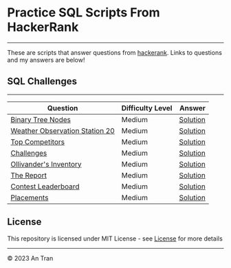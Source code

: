 # Practice SQL Scripts From HackerRank
------------

These are scripts that answer questions from <a href="https://hackerrank.com">hackerank</a>. Links to questions and my answers are below!

## SQL Challenges
---------------

| Question                | Difficulty Level              | Answer                 |
|-------------------------|-------------------------|------------------------:|
| <a href="https://www.hackerrank.com/challenges/binary-search-tree-1/problem">Binary Tree Nodes</a> | Medium | <a href="https://github.com/antran28/SQL-Practice/blob/main/Binary%20Tree%20Nodes.sql">Solution</a> |
| [Weather Observation Station 20](https://www.hackerrank.com/challenges/weather-observation-station-20/problem?isFullScreen=true) | Medium | [Solution](https://github.com/antran28/SQL-Practice/blob/main/Weather%20Observation%20Station%2020.sql) |
| [Top Competitors](https://www.hackerrank.com/challenges/full-score/problem) | Medium | [Solution](https://github.com/antran28/SQL-Practice/blob/main/Top%20Competitors.sql) |
| [Challenges](https://www.hackerrank.com/challenges/challenges/problem) | Medium | [Solution](https://github.com/antran28/SQL-Practice/blob/main/Challenges.sql) |
| [Ollivander's Inventory](https://www.hackerrank.com/challenges/harry-potter-and-wands/problem) | Medium | [Solution](https://github.com/antran28/SQL-Practice/blob/main/Ollivander's%20Inventory.sql) |
| [The Report](https://www.hackerrank.com/challenges/the-report/problem) | Medium | [Solution](https://github.com/antran28/SQL-Practice/blob/main/The%20Report.sql) |
| [Contest Leaderboard](https://www.hackerrank.com/challenges/contest-leaderboard/problem?isFullScreen=true) | Medium | [Solution](https://github.com/antran28/SQL-Practice/blob/main/Contest%20Leaderboard.sql) |
| [Placements](https://www.hackerrank.com/challenges/placements/problem?isFullScreen=true) | Medium | [Solution](https://github.com/antran28/SQL-Practice/blob/main/Placements.sql) |

## License
This repository is licensed under MIT License - see [License](LICENSE) for more details

___________________________________

<p>&copy; 2023 An Tran</p>
